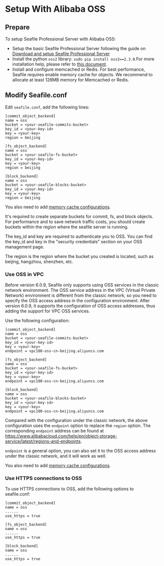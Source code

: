 # Setup With Alibaba OSS

## Prepare

To setup Seafile Professional Server with Alibaba OSS:

* Setup the basic Seafile Professional Server following the guide on [Download and setup Seafile Professional Server](../../../setup_binary/pro/installation.md)
* Install the python `oss2` library: `sudo pip install oss2==2.3.0`.For more installation help, please refer to [this document](https://www.alibabacloud.com/help/en/object-storage-service/latest/python-preface).
* Install and configure memcached or Redis. For best performance, Seafile requires enable memory cache for objects. We recommend to allocate at least 128MB memory for Memcached or Redis.

## Modify Seafile.conf

Edit `seafile.conf`, add the following lines:
```
[commit_object_backend]
name = oss
bucket = <your-seafile-commits-bucket>
key_id = <your-key-id>
key = <your-key>
region = beijing

[fs_object_backend]
name = oss
bucket = <your-seafile-fs-bucket>
key_id = <your-key-id>
key = <your-key>
region = beijing

[block_backend]
name = oss
bucket = <your-seafile-blocks-bucket>
key_id = <your-key-id>
key = <your-key>
region = beijing
```

You also need to add [memory cache configurations](../../../config/seafile_config/seafile-conf.md#cache-pro-edition-only).

It's required to create separate buckets for commit, fs, and block objects. For performance and to save network traffic costs, you should create buckets within the region where the seafile server is running.

The key_id and key are required to authenticate you to OSS. You can find the key_id and key in the "security credentials" section on your OSS management page.

The region is the region where the bucket you created is located, such as beijing, hangzhou, shenzhen, etc.

### Use OSS in VPC

Before version 6.0.9, Seafile only supports using OSS services in the classic network environment. The OSS service address in the VPC (Virtual Private Network) environment is different from the classic network, so you need to specify the OSS access address in the configuration environment. After version 6.0.9, it supports the configuration of OSS access addresses, thus adding the support for VPC OSS services.

Use the following configuration:

```
[commit_object_backend]
name = oss
bucket = <your-seafile-commits-bucket>
key_id = <your-key-id>
key = <your-key>
endpoint = vpc100-oss-cn-beijing.aliyuncs.com

[fs_object_backend]
name = oss
bucket = <your-seafile-fs-bucket>
key_id = <your-key-id>
key = <your-key>
endpoint = vpc100-oss-cn-beijing.aliyuncs.com

[block_backend]
name = oss
bucket = <your-seafile-blocks-bucket>
key_id = <your-key-id>
key = <your-key>
endpoint = vpc100-oss-cn-beijing.aliyuncs.com

```

Compared with the configuration under the classic network, the above configuration uses the `endpoint` option to replace the `region` option. The corresponding `endpoint` address can be found at <https://www.alibabacloud.com/help/en/object-storage-service/latest/regions-and-endpoints>.

`endpoint` is a general option, you can also set it to the OSS access address under the classic network, and it will work as well.

You also need to add [memory cache configurations](../../../config/seafile_config/seafile-conf.md#cache-pro-edition-only).

### Use HTTPS connections to OSS

To use HTTPS connections to OSS, add the following options to seafile.conf:

```
[commit_object_backend]
name = oss
......
use_https = true

[fs_object_backend]
name = oss
......
use_https = true

[block_backend]
name = oss
......
use_https = true
```
